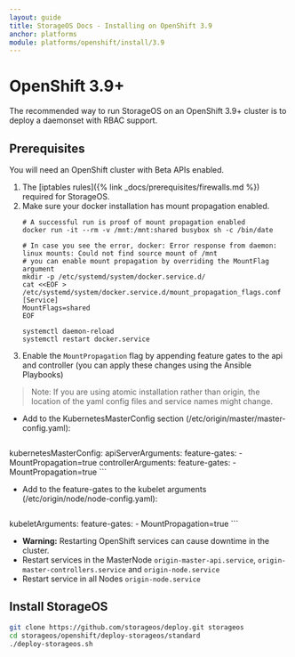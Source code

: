 ```yaml
---
layout: guide
title: StorageOS Docs - Installing on OpenShift 3.9
anchor: platforms
module: platforms/openshift/install/3.9
---
```


# OpenShift 3.9+

The recommended way to run StorageOS on an OpenShift 3.9+ cluster is to deploy
a daemonset with RBAC support.

## Prerequisites

You will need an OpenShift cluster with Beta APIs enabled.

1. The [iptables rules]({% link _docs/prerequisites/firewalls.md %}) required for StorageOS.
1. Make sure your docker installation has mount propagation enabled.
    ```
   # A successful run is proof of mount propagation enabled
   docker run -it --rm -v /mnt:/mnt:shared busybox sh -c /bin/date

   # In case you see the error, docker: Error response from daemon: linux mounts: Could not find source mount of /mnt
   # you can enable mount propagation by overriding the MountFlag argument
   mkdir -p /etc/systemd/system/docker.service.d/
   cat <<EOF > /etc/systemd/system/docker.service.d/mount_propagation_flags.conf
   [Service]
   MountFlags=shared
   EOF

   systemctl daemon-reload
   systemctl restart docker.service
    ```
1. Enable the `MountPropagation` flag by appending feature gates to the api and controller (you can apply these changes using the Ansible Playbooks)

>Note: If you are using atomic installation rather than origin, the location of the yaml config files and service names might change.

- Add to the KubernetesMasterConfig section (/etc/origin/master/master-config.yaml):

    ```bash
kubernetesMasterConfig:
  apiServerArguments:
      feature-gates:
      - MountPropagation=true
  controllerArguments:
      feature-gates:
      - MountPropagation=true
    ```

- Add to the feature-gates to the kubelet arguments (/etc/origin/node/node-config.yaml):

    ```bash
kubeletArguments:
    feature-gates:
    - MountPropagation=true
    ```

- **Warning:** Restarting OpenShift services can cause downtime in the cluster.
- Restart services in the MasterNode `origin-master-api.service`, `origin-master-controllers.service` and `origin-node.service`
- Restart service in all Nodes `origin-node.service`


## Install StorageOS

```bash
git clone https://github.com/storageos/deploy.git storageos
cd storageos/openshift/deploy-storageos/standard
./deploy-storageos.sh
```
